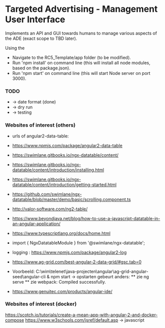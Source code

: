 # Targeted Advertising - Management User Interface
Implements an API and GUI towards humans to manage various aspects of the ADE (exact scope to TBD later).

Using the
- Navigate to the RC5_Template/app folder (to be modified).
- Run 'npm install' on command line (this will install all node modules, based on the package.json).
- Run 'npm start' on command line (this will start Node server on port 3000).

### TODO
* -> date format (done)
* -> dry run
* -> testing

### Websites of interest (others)
* urls of angular2-data-table:
* https://www.npmjs.com/package/angular2-data-table
* https://swimlane.gitbooks.io/ngx-datatable/content/
* https://swimlane.gitbooks.io/ngx-datatable/content/introduction/installing.html
* https://swimlane.gitbooks.io/ngx-datatable/content/introduction/getting-started.html
* https://github.com/swimlane/ngx-datatable/blob/master/demo/basic/scrolling.component.ts
* http://valor-software.com/ng2-table/
* https://www.beyondjava.net/blog/how-to-use-a-javascript-datatable-in-an-angular-application/
* https://www.typescriptlang.org/docs/home.html
* import { NgxDatatableModule } from '@swimlane/ngx-datatable';
* logging : https://www.npmjs.com/package/angular2-log

* https://www.ag-grid.com/best-angular-2-data-grid/#gsc.tab=0
* Voorbeeld: C:\wim\telenet\java-projecten\angular\ag-grid-angular-seed\angular-cli & npm start
-> opstarten gebeurt anders:
** zie ng serve
** zie webpack: Compiled successfully.

* https://www.genuitec.com/products/angular-ide/

### Websites of interest (docker)

https://scotch.io/tutorials/create-a-mean-app-with-angular-2-and-docker-compose
https://www.w3schools.com/jsref/default.asp -> javascript
